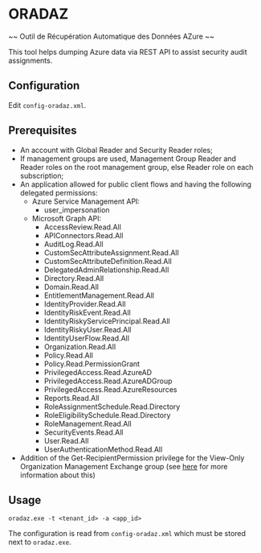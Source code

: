 # ORADAZ
~~ Outil de Récupération Automatique des Données AZure ~~

This tool helps dumping Azure data via REST API to assist security audit assignments. 

## Configuration

Edit `config-oradaz.xml`.

## Prerequisites

* An account with Global Reader and Security Reader roles;
* If management groups are used, Management Group Reader and Reader roles on the root management group, else Reader role on each subscription;
* An application allowed for public client flows and having the following delegated permissions:
    * Azure Service Management API:
        * user_impersonation
    * Microsoft Graph API:
        * AccessReview.Read.All
        * APIConnectors.Read.All
        * AuditLog.Read.All
        * CustomSecAttributeAssignment.Read.All
        * CustomSecAttributeDefinition.Read.All
        * DelegatedAdminRelationship.Read.All
        * Directory.Read.All
        * Domain.Read.All
        * EntitlementManagement.Read.All
        * IdentityProvider.Read.All
        * IdentityRiskEvent.Read.All
        * IdentityRiskyServicePrincipal.Read.All
        * IdentityRiskyUser.Read.All
        * IdentityUserFlow.Read.All
        * Organization.Read.All
        * Policy.Read.All
        * Policy.Read.PermissionGrant
        * PrivilegedAccess.Read.AzureAD
        * PrivilegedAccess.Read.AzureADGroup
        * PrivilegedAccess.Read.AzureResources
        * Reports.Read.All
        * RoleAssignmentSchedule.Read.Directory
        * RoleEligibilitySchedule.Read.Directory
        * RoleManagement.Read.All
        * SecurityEvents.Read.All
        * User.Read.All
        * UserAuthenticationMethod.Read.All
* Addition of the Get-RecipientPermission privilege for the View-Only Organization Management Exchange group (see [here](https://docs.microsoft.com/en-us/answers/questions/327977/get-recipientpermission-andgetexorecipientpermis.html) for more information about this)


## Usage

`oradaz.exe -t <tenant_id> -a <app_id>`

The configuration is read from `config-oradaz.xml` which must be stored next to `oradaz.exe`.